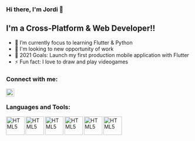 ### Hi there, I'm Jordi 👋
## I'm a Cross-Platform & Web Developer!!

- 🎯 I’m currently focus to learning Flutter & Python 
- 👔 I'm looking to new opportunity of work
- 🥅 2021 Goals: Launch my first production mobile application with Flutter
- ⚡ Fun fact: I love to draw and play videogames

### Connect with me:

[<img align="left" alt="codeSTACKr | LinkedIn" width="22px" src="https://cdn.jsdelivr.net/npm/simple-icons@v3/icons/linkedin.svg" />][linkedin]

<br />

### Languages and Tools:

<img align="left" alt="HTML5" width="50px" src="https://cdn.jsdelivr.net/npm/simple-icons@3.13.0/icons/flutter.svg" />
<img align="left" alt="HTML5" width="50px" src="https://cdn.jsdelivr.net/npm/simple-icons@3.13.0/icons/python.svg" />

<img align="left" alt="HTML5" width="50px" src="https://cdn.jsdelivr.net/npm/simple-icons@3.13.0/icons/php.svg" />
<img align="left" alt="HTML5" width="50px" src="https://cdn.jsdelivr.net/npm/simple-icons@3.13.0/icons/codeigniter.svg" />

<img align="left" alt="HTML5" width="50px" src="https://cdn.jsdelivr.net/npm/simple-icons@3.13.0/icons/mysql.svg" />
<img align="left" alt="HTML5" width="50px" src="https://cdn.jsdelivr.net/npm/simple-icons@3.13.0/icons/mongodb.svg" />

<br />
<br />


[linkedin]: https://www.linkedin.com/in/jordi-vidal-rosello/